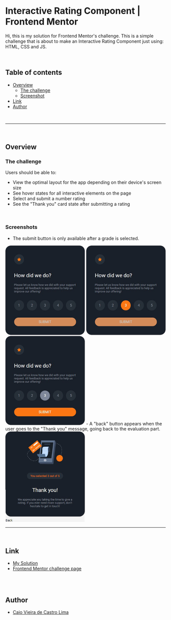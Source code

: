 # Interactive Rating Component | Frontend Mentor

Hi, this is my solution for Frontend Mentor's challenge. This is a simple challenge that is about to make an 
Interactive Rating Component just using: HTML, CSS and JS.

<br>

## Table of contents

- [Overview](#overview)
  - [The challenge](#the-challenge)
  - [Screenshot](#screenshot)
- [Link](#link)
- [Author](#author)

<br>

***

<br>

## Overview

### The challenge

Users should be able to:

- View the optimal layout for the app depending on their device's screen size
- See hover states for all interactive elements on the page
- Select and submit a number rating
- See the "Thank you" card state after submitting a rating

<br>

### Screenshots

- The submit button is only available after a grade is selected.
<img src="../assets/img/screenshots/interactiveRatingComponent01.png" width="250" alt="Interactive Rating Component">
<img src="../assets/img/screenshots/interactiveRatingComponent02.png" width="250" alt="Interactive Rating Component">
<img src="../assets/img/screenshots/interactiveRatingComponent03.png" width="250" alt="Interactive Rating Component">
- A "back" button appears when the user goes to the "Thank you" message, going back to the evaluation part.
<img src="../assets/img/screenshots/interactiveRatingComponent04.png" width="250" alt="Interactive Rating Component">

<br>

***

<br>

## Link

- <a href = "https://miniprojectsnchallenges.netlify.app/interactiveratingcomponent/">My Solution</a>
- <a href= "https://www.frontendmentor.io/challenges/interactive-rating-component-koxpeBUmI">Frontend Mentor challenge page</a>

<br>
<br>

## Author

- [Caio Vieira de Castro Lima](https://www.linkedin.com/in/caiovieiralima/)